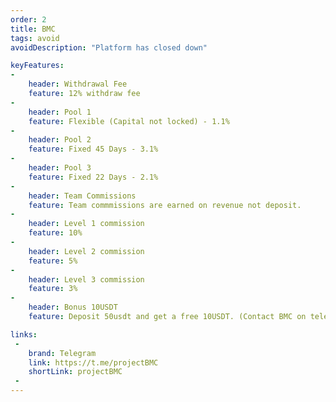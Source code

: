 ```yaml
---
order: 2
title: BMC
tags: avoid
avoidDescription: "Platform has closed down"

keyFeatures:
-
    header: Withdrawal Fee
    feature: 12% withdraw fee
-
    header: Pool 1
    feature: Flexible (Capital not locked) - 1.1%
-
    header: Pool 2
    feature: Fixed 45 Days - 3.1%
-
    header: Pool 3
    feature: Fixed 22 Days - 2.1%
-
    header: Team Commissions
    feature: Team commmissions are earned on revenue not deposit.
-
    header: Level 1 commission
    feature: 10%
-
    header: Level 2 commission
    feature: 5%
-
    header: Level 3 commission
    feature: 3%
-
    header: Bonus 10USDT
    feature: Deposit 50usdt and get a free 10USDT. (Contact BMC on telegram to get it)

links:
 - 
    brand: Telegram
    link: https://t.me/projectBMC
    shortLink: projectBMC
 - 
---
```

